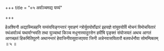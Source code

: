 +++
title = "०५ अर्वाञ्चमद्य यय्यं"

+++

हेअश्विनौ अद्यास्मिन्नहनि यय्यंययिङ्गन्तारं नृवाहणं न्त्रोर्युवयोर्वोढारं इहयज्ञे वांयुवयोर्वि मोचनं विमोचयितारं रथंअर्वाञ्चं यथार्वाग्भवति तथा युञ्चाथां किञ्च मधुनास्वादुरसेन हवींषि पृङ्क्तं संयोजयतं अथच आगतं आगच्छतं हिकमितिपूरणे अथानन्तरं हेवाजिनीवसूवाजएववा जिनी अन्नेनवासयितारौ बलवर्धनौवा सोमम्पिबतम् ॥ ५ ॥
